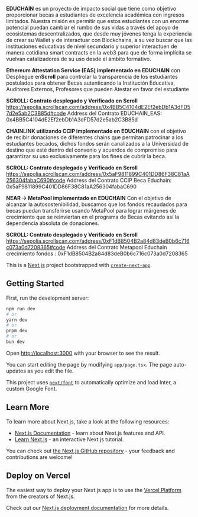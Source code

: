 

**EDUCHAIN** es un proyecto de impacto social que tiene como objetivo proporcionar becas a estudiantes de excelencia académica con ingresos limitados. Nuestra misión es permitir que estos estudiantes con un enorme potencial puedan cambiar el rumbo de sus vidas a través del apoyo de ecosistemas descentralizados, que desde muy jóvenes tenga la experiencia de crear su Wallet y de interactuar con Blockchains, a su vez buscar que las instituciones educativas de nivel secundario y superior interactuen de manera cotidiana smart contracts en la web3 para que de forma implícita se vuelvan catalizadores de su uso desde el ámbito formativo.

**Ethereum Attestation Service (EAS) implementado en EDUCHAIN** con Despliegue en**Scroll** 
para controlar la transparencia de los estudiantes postulados para obtener Becas autenticando la Institución Educativa, Auditores Externos, Profesores que pueden Atestar en favor del estudiante 

**SCROLL: Contrato desplegado y Verificado en Scroll**
https://sepolia.scrollscan.com/address/0x4BB5C4104dE2Ef2ebDb1A3dFD57d2e5ab2C3B85d#code
Address del Contrato EDUCHAIN_EAS: 0x4BB5C4104dE2Ef2ebDb1A3dFD57d2e5ab2C3B85d

**CHAINLINK utilizando CCIP implementado en EDUCHAIN** con el objetivo de recibir donaciones de diferentes chains que permitan patrocinar a los estudiantes becados, dichos fondos serán canalizados a la Universidad de destino que esté dentro del convenio y acuerdos de compromiso para garantizar su uso exclusivamente para los fines de cubrir la beca.

**SCROLL: Contrato desplegado y Verificado en Scroll**
https://sepolia.scrollscan.com/address/0x5aF9811899C401DD86F38C81aA256304fabaC690#code
Address del Contrato CCIP Beca Educhain: 0x5aF9811899C401DD86F38C81aA256304fabaC690

**NEAR -> MetaPool implementado en EDUCHAIN**  Con el objetivo de alcanzar la autosostenibilidad, buscamos que los fondos recaudados para becas puedan transferirse usando MetaPool para lograr márgenes de crecimiento que se reinviertan en el programa de Becas evitando así la dependencia absoluta de donaciones.

**SCROLL: Contrato desplegado y Verificado en Scroll**
https://sepolia.scrollscan.com/address/0xF1dB8504B2a84d83deB0b6c716c073a0d7208365#code
Address del Contrato Metapool Educhain crecimiento fondos : 0xF1dB8504B2a84d83deB0b6c716c073a0d7208365





This is a [Next.js](https://nextjs.org/) project bootstrapped with [`create-next-app`](https://github.com/vercel/next.js/tree/canary/packages/create-next-app).

## Getting Started

First, run the development server:

```bash
npm run dev
# or
yarn dev
# or
pnpm dev
# or
bun dev
```

Open [http://localhost:3000](http://localhost:3000) with your browser to see the result.

You can start editing the page by modifying `app/page.tsx`. The page auto-updates as you edit the file.

This project uses [`next/font`](https://nextjs.org/docs/basic-features/font-optimization) to automatically optimize and load Inter, a custom Google Font.

## Learn More

To learn more about Next.js, take a look at the following resources:

- [Next.js Documentation](https://nextjs.org/docs) - learn about Next.js features and API.
- [Learn Next.js](https://nextjs.org/learn) - an interactive Next.js tutorial.

You can check out [the Next.js GitHub repository](https://github.com/vercel/next.js/) - your feedback and contributions are welcome!

## Deploy on Vercel

The easiest way to deploy your Next.js app is to use the [Vercel Platform](https://vercel.com/new?utm_medium=default-template&filter=next.js&utm_source=create-next-app&utm_campaign=create-next-app-readme) from the creators of Next.js.

Check out our [Next.js deployment documentation](https://nextjs.org/docs/deployment) for more details.
